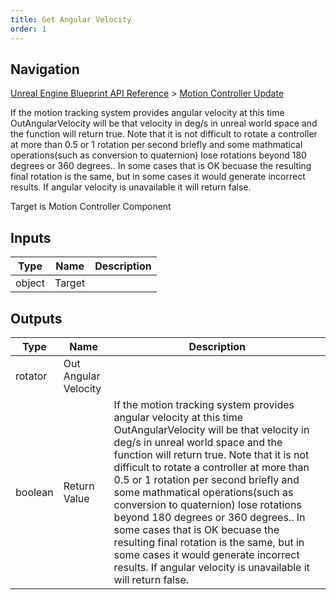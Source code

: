 ```yaml
---
title: Get Angular Velocity
order: 1
---
```

## Navigation

[Unreal Engine Blueprint API Reference](https://dev.epicgames.com/documentation/en-us/unreal-engine/BlueprintAPI) > [Motion Controller Update](https://dev.epicgames.com/documentation/en-us/unreal-engine/BlueprintAPI/MotionControllerUpdate)

If the motion tracking system provides angular velocity at this time OutAngularVelocity will be that velocity in deg/s in unreal world space and the function will return true. Note that it is not difficult to rotate a controller at more than 0.5 or 1 rotation per second briefly and some mathmatical operations(such as conversion to quaternion) lose rotations beyond 180 degrees or 360 degrees.. In some cases that is OK becuase the resulting final rotation is the same, but in some cases it would generate incorrect results. If angular velocity is unavailable it will return false.

Target is Motion Controller Component

## Inputs

| Type | Name | Description |
| --- | --- | --- |
| object | Target |  |

## Outputs

| Type | Name | Description |
| --- | --- | --- |
| rotator | Out Angular Velocity |  |
| boolean | Return Value | If the motion tracking system provides angular velocity at this time OutAngularVelocity will be that velocity in deg/s in unreal world space and the function will return true. Note that it is not difficult to rotate a controller at more than 0.5 or 1 rotation per second briefly and some mathmatical operations(such as conversion to quaternion) lose rotations beyond 180 degrees or 360 degrees.. In some cases that is OK becuase the resulting final rotation is the same, but in some cases it would generate incorrect results. If angular velocity is unavailable it will return false. |
